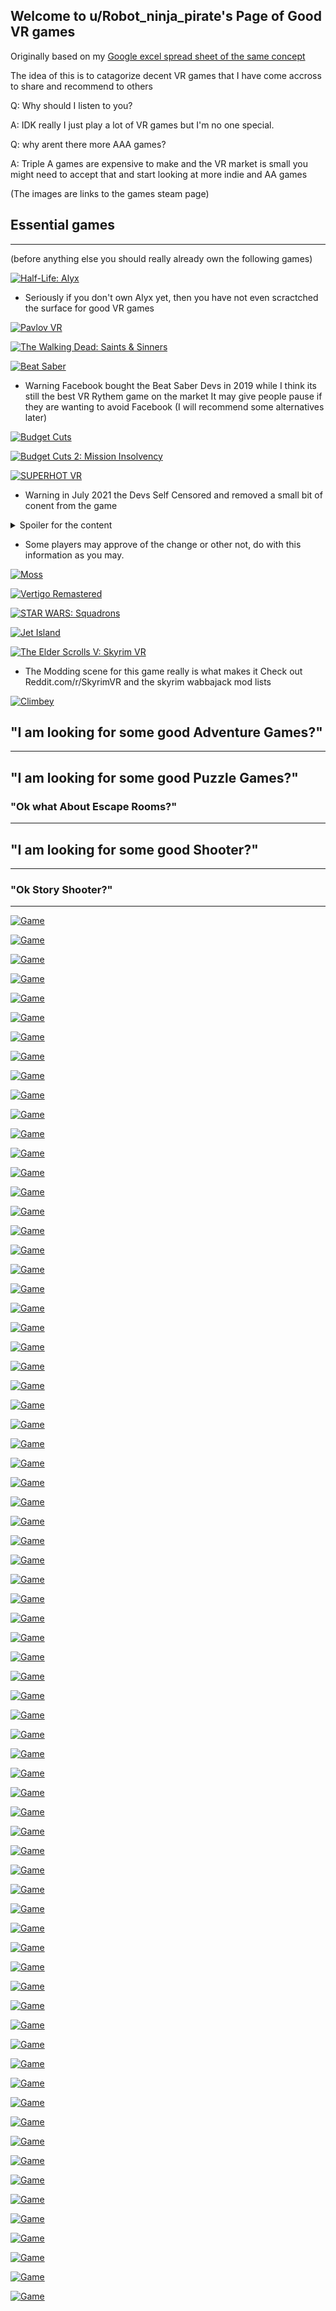 ## Welcome to u/Robot_ninja_pirate's Page of Good VR games

Originally based on my [Google excel spread sheet of the same concept](https://docs.google.com/spreadsheets/d/1cnu3R813-RiJv9EPJD54qC7vBCrbh9xALIqz7hl5K-o/edit?usp=sharing)

The idea of this is to catagorize decent VR games that I have come accross to share and recommend to others

Q: Why should I listen to you?

A: IDK really I just play a lot of VR games but I'm no one special.

Q: why arent there more AAA games?

A: Triple A games are expensive to make and the VR market is small you might need to accept that and start looking at more indie and AA games

(The images are links to the games steam page)

## Essential games

---

(before anything else you should really already own the following games)

[![Half-Life: Alyx](https://cdn.akamai.steamstatic.com/steam/apps/546560/header.jpg?t=1635876995)](https://store.steampowered.com/app/546560/HalfLife_Alyx/)

- Seriously if you don't own Alyx yet, then you have not even scractched the surface for good VR games 

[![Pavlov VR](https://cdn.akamai.steamstatic.com/steam/apps/555160/header.jpg?t=1632855088)](https://store.steampowered.com/app/555160/Pavlov_VR/)

[![The Walking Dead: Saints & Sinners](https://cdn.akamai.steamstatic.com/steam/apps/916840/header.jpg?t=1632416461)](https://store.steampowered.com/app/916840/The_Walking_Dead_Saints__Sinners/)

[![Beat Saber](https://cdn.akamai.steamstatic.com/steam/apps/620980/header.jpg)](https://store.steampowered.com/app/620980/Beat_Saber/)

- Warning Facebook bought the Beat Saber Devs in 2019 while I think its still the best VR Rythem game on the market It may give people pause if they are wanting to avoid Facebook (I will recommend some alternatives later)

[![Budget Cuts](https://cdn.akamai.steamstatic.com/steam/apps/400940/header.jpg?t=1588007057)](https://store.steampowered.com/app/400940/Budget_Cuts/)

[![Budget Cuts 2: Mission Insolvency](https://cdn.akamai.steamstatic.com/steam/apps/1092430/header_alt_assets_0.jpg?t=1635427750)](https://store.steampowered.com/app/1092430/Budget_Cuts_2_Mission_Insolvency/#app_reviews_hash)

[![SUPERHOT VR](https://cdn.akamai.steamstatic.com/steam/apps/617830/header.jpg?t=1627641439)](https://store.steampowered.com/app/617830/SUPERHOT_VR/)

- Warning in July 2021 the Devs Self Censored and removed a small bit of conent from the game 

<details>
  <summary>Spoiler for the content</summary>
  
The Game had a small segment where in the player must shoot themself in the head.
  
</details>

- Some players may approve of the change or other not, do with this information as you may.

[![Moss](https://cdn.akamai.steamstatic.com/steam/apps/846470/header.jpg?t=1614232880)](https://store.steampowered.com/app/846470/Moss/)

[![Vertigo Remastered](https://cdn.akamai.steamstatic.com/steam/apps/1318090/header.jpg?t=1602788350)](https://store.steampowered.com/app/1318090/Vertigo_Remastered/)

[![STAR WARS: Squadrons](https://cdn.akamai.steamstatic.com/steam/apps/1222730/header.jpg?t=1614938362)](https://store.steampowered.com/app/1222730/STAR_WARS_Squadrons/)

[![Jet Island](https://cdn.akamai.steamstatic.com/steam/apps/587220/header.jpg?t=1593104730)](https://store.steampowered.com/app/587220/Jet_Island/)

[![The Elder Scrolls V: Skyrim VR](https://cdn.akamai.steamstatic.com/steam/apps/611670/header.jpg?t=1564002443)](https://store.steampowered.com/app/611670/The_Elder_Scrolls_V_Skyrim_VR/)

- The Modding scene for this game really is what makes it Check out Reddit.com/r/SkyrimVR and the skyrim wabbajack mod lists

[![Climbey](https://cdn.akamai.steamstatic.com/steam/apps/520010/header.jpg?t=1568742036)](https://store.steampowered.com/app/520010/Climbey/)

## "I am looking for some good Adventure Games?"

---

## "I am looking for some good Puzzle Games?"

### "Ok what About Escape Rooms?"

---

## "I am looking for some good Shooter?"

---

### "Ok Story Shooter?"

---


[![Game](IMAGE)](URL)

[![Game](IMAGE)](URL)

[![Game](IMAGE)](URL)

[![Game](IMAGE)](URL)

[![Game](IMAGE)](URL)

[![Game](IMAGE)](URL)

[![Game](IMAGE)](URL)

[![Game](IMAGE)](URL)

[![Game](IMAGE)](URL)

[![Game](IMAGE)](URL)

[![Game](IMAGE)](URL)

[![Game](IMAGE)](URL)

[![Game](IMAGE)](URL)

[![Game](IMAGE)](URL)

[![Game](IMAGE)](URL)

[![Game](IMAGE)](URL)

[![Game](IMAGE)](URL)

[![Game](IMAGE)](URL)

[![Game](IMAGE)](URL)

[![Game](IMAGE)](URL)

[![Game](IMAGE)](URL)

[![Game](IMAGE)](URL)

[![Game](IMAGE)](URL)

[![Game](IMAGE)](URL)

[![Game](IMAGE)](URL)

[![Game](IMAGE)](URL)

[![Game](IMAGE)](URL)

[![Game](IMAGE)](URL)

[![Game](IMAGE)](URL)

[![Game](IMAGE)](URL)

[![Game](IMAGE)](URL)

[![Game](IMAGE)](URL)

[![Game](IMAGE)](URL)

[![Game](IMAGE)](URL)

[![Game](IMAGE)](URL)

[![Game](IMAGE)](URL)

[![Game](IMAGE)](URL)

[![Game](IMAGE)](URL)

[![Game](IMAGE)](URL)

[![Game](IMAGE)](URL)

[![Game](IMAGE)](URL)

[![Game](IMAGE)](URL)

[![Game](IMAGE)](URL)

[![Game](IMAGE)](URL)

[![Game](IMAGE)](URL)

[![Game](IMAGE)](URL)

[![Game](IMAGE)](URL)

[![Game](IMAGE)](URL)

[![Game](IMAGE)](URL)

[![Game](IMAGE)](URL)

[![Game](IMAGE)](URL)

[![Game](IMAGE)](URL)

[![Game](IMAGE)](URL)

[![Game](IMAGE)](URL)

[![Game](IMAGE)](URL)

[![Game](IMAGE)](URL)

[![Game](IMAGE)](URL)

[![Game](IMAGE)](URL)

[![Game](IMAGE)](URL)

[![Game](IMAGE)](URL)

[![Game](IMAGE)](URL)

[![Game](IMAGE)](URL)

[![Game](IMAGE)](URL)

[![Game](IMAGE)](URL)

[![Game](IMAGE)](URL)

[![Game](IMAGE)](URL)

[![Game](IMAGE)](URL)

[![Game](IMAGE)](URL)

[![Game](IMAGE)](URL)

[![Game](IMAGE)](URL)

[![Game](IMAGE)](URL)

[![Game](IMAGE)](URL)
